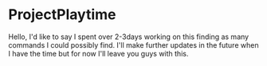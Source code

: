 # ProjectPlaytime
Hello, I'd like to say I spent over 2-3days working on this finding as many commands I could possibly find. I'll make further updates in the future when I have the time but for now I'll leave you guys with this. 
